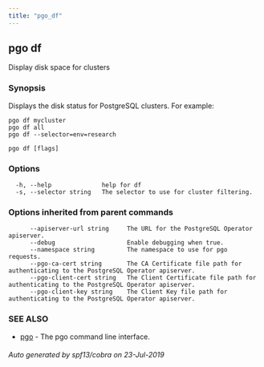 ```yaml
---
title: "pgo_df"
---
```

## pgo df

Display disk space for clusters

### Synopsis

Displays the disk status for PostgreSQL clusters. For example:

	pgo df mycluster
	pgo df all
	pgo df --selector=env=research

```
pgo df [flags]
```

### Options

```
  -h, --help              help for df
  -s, --selector string   The selector to use for cluster filtering.
```

### Options inherited from parent commands

```
      --apiserver-url string     The URL for the PostgreSQL Operator apiserver.
      --debug                    Enable debugging when true.
      --namespace string         The namespace to use for pgo requests.
      --pgo-ca-cert string       The CA Certificate file path for authenticating to the PostgreSQL Operator apiserver.
      --pgo-client-cert string   The Client Certificate file path for authenticating to the PostgreSQL Operator apiserver.
      --pgo-client-key string    The Client Key file path for authenticating to the PostgreSQL Operator apiserver.
```

### SEE ALSO

* [pgo](/cli/pgo/)	 - The pgo command line interface.

###### Auto generated by spf13/cobra on 23-Jul-2019
